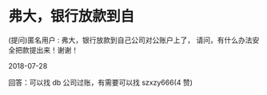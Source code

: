 # 弗大，银行放款到自

(提问)匿名用户 : 弗大，银行放款到自己公司对公账户上了， 请问，有什么办法安全把款提出来！谢谢！

2018-07-28

回答：可以找 db 公司过账，有需要可以找 szxzy666(4 赞)